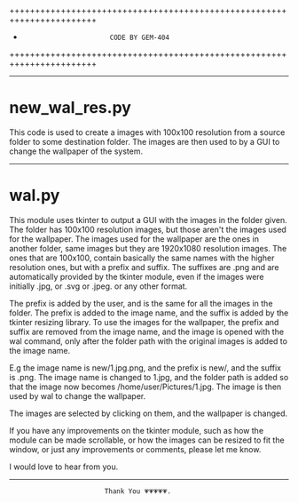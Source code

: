 +++++++++++++++++++++++++++++++++++++++++++++++++++++++++++++++++++++++
+                           CODE BY GEM-404                           
+++++++++++++++++++++++++++++++++++++++++++++++++++++++++++++++++++++++

-------------------------------------------------------------------------
# new_wal_res.py

This code is used to create a images with 100x100 resolution
from a source folder to some destination folder. The images are
then used to by a GUI to change the wallpaper of the system.


------------------------------------------------------------------------
# wal.py

This module uses tkinter to output a GUI with the images in the folder
given. The folder has 100x100 resolution images, but those aren't the
images used for the wallpaper. The images used for the wallpaper are
the ones in another folder, same images but they are 1920x1080
resolution images. The ones that are 100x100, contain basically the same
names with the higher resolution ones, but with a prefix and suffix.
The suffixes are .png and are automatically provided by the tkinter
module, even if the images were initially .jpg, or .svg or .jpeg. or
any other format.

The prefix is added by the user, and is the same for all the images in
the folder. The prefix is added to the image name, and the suffix is
added by the tkinter resizing library. To use the images for the wallpaper,
the prefix and suffix are removed from the image name, and the image is
opened with the wal command, only after the folder path with the original
images is added to the image name.

E.g the image name is new/1.jpg.png, and the prefix is new/, and the suffix
is .png. The image name is changed to 1.jpg, and the folder path is added
so that the image now becomes /home/user/Pictures/1.jpg. The image is then
used by wal to change the wallpaper.

The images are selected by clicking on them, and the wallpaper is changed.

If you have any improvements on the tkinter module, such as how the module can
be made scrollable, or how the images can be resized to fit the window, or just
any improvements or comments, please let me know.

I would love to hear from you.

-----------------------------------------------------------------------------
                            Thank You 💗💗💗💗💗.
